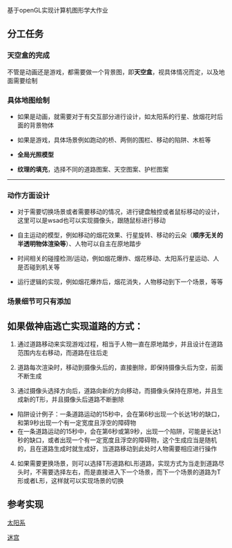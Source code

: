 基于openGL实现计算机图形学大作业

## 分工任务

### 天空盒的完成

不管是动画还是游戏，都需要做一个背景图，即**天空盒**，视具体情况而定，以及地面需要绘制

### 具体地图绘制

- 如果是动画，就需要对于有交互部分进行设计，如太阳系的行星、放烟花时后面的背景物体

- 如果是游戏，具体场景例如跑动的桥、两侧的围栏、移动的陷阱、木桩等

- **全局光照模型**

- **纹理的填充**，选择不同的道路图案、天空图案、护栏图案

---

### 动作方面设计

- 对于需要切换场景或者需要移动的情况，进行键盘触控或者鼠标移动的设计，这里可以是wsad也可以实现摄像头，跟随鼠标进行移动

- 自主运动的模型，例如移动的烟花效果、行星旋转、移动的云朵（**顺序无关的半透明物体渲染等**）、人物可以自主在原地踏步

- 时间相关的碰撞检测/运动，例如烟花爆炸、烟花移动、太阳系行星运动、人是否碰到机关等

- 运行逻辑的实现，例如烟花爆炸后，烟花消失，人物移动到下一个场景，等等

### 场景细节可只有添加
















## 如果做神庙逃亡实现道路的方式：

1. 通过道路移动来实现游戏过程，相当于人物一直在原地踏步，并且设计在道路范围内左右移动，而道路在往后走

2. 道路每次渲染时，移动到摄像头后的，直接删除，即保持摄像头后为空，前面不断生成

3. 通过摄像头选择方向后，道路向新的方向移动，而摄像头保持在原地，并且生成新的T形，并且摄像头后道路不断删除

- 陷阱设计例子：一条道路运动的15秒中，会在第6秒出现一个长达1秒的缺口，和第9秒出现一个有一定宽度且浮空的障碍物
- 在一条道路运动的15秒中，会在第6秒或第9秒，出现一个陷阱，可能是长达1秒的缺口，或者出现一个有一定宽度且浮空的障碍物，这个生成应当是随机的，且在道路生成时就生成好，当道路移动到此处时人物需要相应进行操作

4. 如果需要更换场景，则可以选择T形道路和L形道路，实现方式为当走到道路尽头时，不需要选择左右，而是直接进入下一个场景，而下一个场景的道路为T形或者L形，这样就可以实现场景的切换



## 参考实现

[太阳系](https://github.com/wongsiyoung/ComputerGraphics/tree/master/%E6%9C%9F%E6%9C%AB-%E5%A4%AA%E9%98%B3%E7%B3%BB)

[迷宫](https://github.com/linggm3/SYSU_Computer-Graphics/blob/main/HWF_%E6%9C%9F%E6%9C%AB%E5%A4%A7%E4%BD%9C%E4%B8%9A-%E8%BF%B7%E5%AE%AB%E6%B8%B8%E6%88%8F/report_p.pdf)